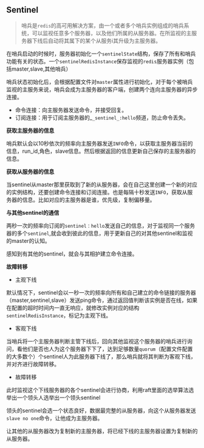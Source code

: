 ## Sentinel

> 哨兵是`redis`的高可用解决方案，由一个或者多个哨兵实例组成的哨兵系统，可以监视任意多个服务器，以及他们所属的从服务器。在所监视的主服务器下线后自动将其属下的某个从服务i其升级为主服务器。

在哨兵启动的时候时，服务器初始化一个`sentinelState`结构，保存了所有和哨兵功能有关的状态。一个`sentinelRedisInstance`保存监视的`redis`服务器实例（包括master,slave,其他哨兵）

哨兵状态初始化后，会根据配置文件对`master`属性进行初始化，对于每个被哨兵监视的主服务来说，哨兵会成为主服务器的客户端，创建两个连向主服务器的异步连接。

- 命令连接：向主服务器发送命令，并接受回复。
- 订阅连接：用于订阅主服务器的_`_sentinel_:hello`频道，防止命令丢失。

**获取主服务器的信息**

哨兵默认会以10秒依次的频率向主服务器发送`INFO`命令，以获取主服务器当前的信息，run_id,角色，slave信息。然后根据返回的信息更新自己保存的主服务器的信息。

**获取从服务器的信息**

当sentinel从master那里获取到了新的从服务器，会在自己这里创建一个新的对应的实例结构，还要创建命令连接和订阅连接。也是每隔十秒发送`INFO`，获取从服务器的信息。比如对应的主服务器是谁，优先级，复制偏移量。

**与其他sentinel的通信**

两秒一次的频率向订阅的`sentinel：hello`发送自己的信息，对于监视同一个服务器的多个`sentinel`,就会收到彼此的信息，用于更新自己的对其他sentinel和监视的master的认知。

感知到有其他的sentinel，就会与其相护建立命令连接。

**故障转移**

- 主观下线

默认情况下，sentinel会以一秒一次的频率向所有和自己建立的命令链接的服务器（master,sentinel,slave）发送ping命令，通过返回值判断该实例是否在线，如果在配置的超时时间内一直无响应，就修改实例对应的结构`sentinelRedisInstance`，标记为主观下线。

- 客观下线

当哨兵将一个主服务器判断主管下线后，回向其他监视这个服务器的哨兵进行询问，看他们是否也人为这个服务器下下了，达到足够数量`quorum`（配置文件配置的大多数个）个sentinel人为此服务器下线了，那么哨兵就将其判断为客观下线，并对齐进行故障转移。

- 故障转移

此时监视这个下线服务器的各个sentinel会进行协商，利用raft里面的选举算法选举出一个领头人选举出一个领头sentinel

领头的sentinel会选一个状态良好，数据最完整的从服务器，向这个从服务器发送`slave no one`命令，让他成为主服务器。

让其他的从服务器改为复制新的主服务器，将已经下线的主服务器设置为复制新的从服务器。